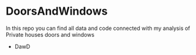 # DoorsAndWindows

In this repo you can find all data and code connected with my analysis of Private houses doors and windows

- DawD 
